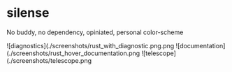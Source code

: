 # silense
No buddy, no dependency, opiniated, personal color-scheme

![diagnostics](./screenshots/rust_with_diagnostic.png.png
![documentation](./screenshots/rust_hover_documentation.png
![telescope](./screenshots/telescope.png
